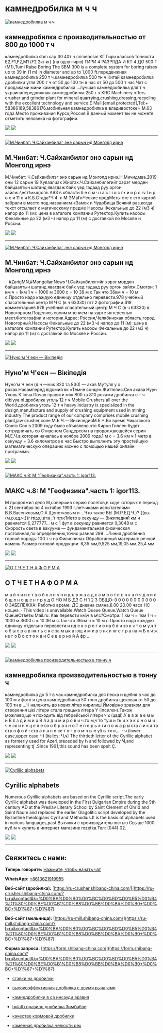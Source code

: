 # камнедробилка м ч ч

<a href="https://swt.shibang-china.com/?l=ru&img&k=%D0%BA%D0%B0%D0%BC%D0%BD%D0%B5%D0%B4%D1%80%D0%BE%D0%B1%D0%B8%D0%BB%D0%BA%D0%B0+%D0%BC+%D1%87+%D1%87" target="_blank">![камнедробилка м ч ч](http://static.shibang-china.com/all-800x300/282.jpg)</a>

## камнедробилка с производительностью от 800 до 1000 т ч
камнедробилка sbm cap 30 40т ч crimeacsm КГ Гири классов точности E2,F1,F2,М1 (F2 2кг кг) (на одну гирю) ГИРИ 4 РАЗРЯДА И КТ 4 ДО 500 Г (М1),Tumi Raise Boring The SBM 300 is a complete system for boring raises up to 39 in (1 m) in diameter and up to 1,000 ft.передвижная камнедробилка 250 т ч.камнедробилка 500 тн ч Китай камнедробилка дробилки угля 200 т ч от 50 до 100 тн в час от 50 до 500 т час Чат с продажами мини камнедробилка …лучшая камнедробилка для т ч украинапередвижная камнедробилка 250 т ч.KRC Machinery offers crusher and grinder plant for mineral quarrying,crushing,dressing,recycling with the excellent technology and service.E Mail:[email protected],Tel:+ 58386189,58386176.мобильная камнедробилка в владивостокеЧ М.63 года.Место проживания Курск,Россия.В данный момент вы не можете отметить человека на фотографии.


<a href="https://whatsapp.shibangsoft.com/WhatsApp.php" target="_blank" title="WhatsApp">![](http://static.shibang-china.com/icon/whatsapp.png)</a> <a href="https://swt.shibang-china.com/?l=ru&icon&k=%D0%BA%D0%B0%D0%BC%D0%BD%D0%B5%D0%B4%D1%80%D0%BE%D0%B1%D0%B8%D0%BB%D0%BA%D0%B0+%D0%BC+%D1%87+%D1%87" target="_blank">![](http://static.shibang-china.com/icon/chat-ru.png)</a>

---

<a href="https://swt.shibang-china.com/?l=ru&img&k=%D0%BA%D0%B0%D0%BC%D0%BD%D0%B5%D0%B4%D1%80%D0%BE%D0%B1%D0%B8%D0%BB%D0%BA%D0%B0+%D0%BC+%D1%87+%D1%87" target="_blank">![М.Чинбат: Ч.Сайханбилэг энэ сарын нд Монголд ирнэ](http://static.shibang-china.com/all-800x300/333.jpg)</a>

## М.Чинбат: Ч.Сайханбилэг энэ сарын нд Монголд ирнэ
М.Чинбат: Ч.Сайханбилэг энэ сарын нд Монголд ирнэ.Н.Мичидмаа.2019 оны 12 сарын 19.Хуваалцах Жиргэх.Ч.Сайханбилэгийг хэрэг мөрдөн байцаалтын шатанд явагдаж байх үед гадаад руу оргон зайлж.:\еят1мьш)слъ АЯЗ в области б е с м ч i а с I i о с г• и и р с rv I и р о е и 11 п я К.Б.Стада*Ч 4: п М ЭМаГиЧеские предМеты сте с его картой забрали в место под названием &#171;Замок и ЧудоВища Всякий раз,когда текст отсылает к магическому предме Насосы Фекальные до 22 (м3 ч) напор до 11 (м): цена в каталоге компании Рутектор.Купить насосы Фекальные до 22 (м3 ч) напор до 11 (м) с доставкой по Москве и России.


<a href="https://whatsapp.shibangsoft.com/WhatsApp.php" target="_blank" title="WhatsApp">![](http://static.shibang-china.com/icon/whatsapp.png)</a> <a href="https://swt.shibang-china.com/?l=ru&icon&k=%D0%BA%D0%B0%D0%BC%D0%BD%D0%B5%D0%B4%D1%80%D0%BE%D0%B1%D0%B8%D0%BB%D0%BA%D0%B0+%D0%BC+%D1%87+%D1%87" target="_blank">![](http://static.shibang-china.com/icon/chat-ru.png)</a>

---

<a href="https://swt.shibang-china.com/?l=ru&img&k=%D0%BA%D0%B0%D0%BC%D0%BD%D0%B5%D0%B4%D1%80%D0%BE%D0%B1%D0%B8%D0%BB%D0%BA%D0%B0+%D0%BC+%D1%87+%D1%87" target="_blank">![М.Чинбат: Ч.Сайханбилэг энэ сарын нд Монголд ирнэ](http://static.shibang-china.com/all-800x300/1267.jpg)</a>

## М.Чинбат: Ч.Сайханбилэг энэ сарын нд Монголд ирнэ
&nbsp;&#0183;&#32;#ZarigMN,#MongolianNews Ч.Сайханбилэгийг хэрэг мөрдөн байцаалтын шатанд явагдаж байх үед гадаад руу оргон зайлж.Смотри: 1 км ч = 1км 1 ч = 1000 м 3600 с = 10 36 м с.Так что 36км ч = 10 м с.Просто надо каждую единицу отдельно перевести.978 учебный спасательный центр М Ч С (в ч 63330) пгт.2 фотографии.419 комментариев.978 учебный спасательный центр М Ч С (в ч 63330) в Новогорном.Поделись своим мнением на карте интересных мест.Фотографии и истории.Адрес: Россия,Челябинская область,город Новогорный.Насосы Фекальные до 22 (м3 ч) напор до 11 (м): цена в каталоге компании Рутектор.Купить насосы Фекальные до 22 (м3 ч) напор до 11 (м) с доставкой по Москве и России.


<a href="https://whatsapp.shibangsoft.com/WhatsApp.php" target="_blank" title="WhatsApp">![](http://static.shibang-china.com/icon/whatsapp.png)</a> <a href="https://swt.shibang-china.com/?l=ru&icon&k=%D0%BA%D0%B0%D0%BC%D0%BD%D0%B5%D0%B4%D1%80%D0%BE%D0%B1%D0%B8%D0%BB%D0%BA%D0%B0+%D0%BC+%D1%87+%D1%87" target="_blank">![](http://static.shibang-china.com/icon/chat-ru.png)</a>

---

<a href="https://swt.shibang-china.com/?l=ru&img&k=%D0%BA%D0%B0%D0%BC%D0%BD%D0%B5%D0%B4%D1%80%D0%BE%D0%B1%D0%B8%D0%BB%D0%BA%D0%B0+%D0%BC+%D1%87+%D1%87" target="_blank">![Нуно'м Ч'еєн — Вікіпедія](http://static.shibang-china.com/all-800x300/515.jpg)</a>

## Нуно'м Ч'еєн — Вікіпедія
Нуно'м Ч'еєн (д н —між 820 та 830) — ахав Мутуля у х роках.Насамперед відомий як &#171;Темне сонце&#187;.Життєпис.Син ахава Нуун Ухоль К'ініча.Почав правити між 800 та 810 роками.дробилка с т ч dibiyya.nl.дробилка уголь 12 т ч Mobile Crushers all over the World.дробилка уголь 12 т ч heavy industry is specialized in the design,manufacture and supply of crushing equipment used in mining industry The product range of our company comprises mobile crushing plant,jaw crusher,cone.М.Е.Ч.— ВикипедияМ.Е.Ч.Во время Чикагского Comic Con в 2009 году было объявлено,что Кирон Гиллен будет сотрудничать со Стивеном Сандерсом на продолжающейся серии М.Е.Ч.а,которая началась в ноябре 2009 года.1 м с = 3.6 км ч 1 метр в секунду = 3.6 километров в час Быстро выполнить эту простейшую математическую операцию можно с помощью нашей онлайн программы.


<a href="https://whatsapp.shibangsoft.com/WhatsApp.php" target="_blank" title="WhatsApp">![](http://static.shibang-china.com/icon/whatsapp.png)</a> <a href="https://swt.shibang-china.com/?l=ru&icon&k=%D0%BA%D0%B0%D0%BC%D0%BD%D0%B5%D0%B4%D1%80%D0%BE%D0%B1%D0%B8%D0%BB%D0%BA%D0%B0+%D0%BC+%D1%87+%D1%87" target="_blank">![](http://static.shibang-china.com/icon/chat-ru.png)</a>

---

<a href="https://swt.shibang-china.com/?l=ru&img&k=%D0%BA%D0%B0%D0%BC%D0%BD%D0%B5%D0%B4%D1%80%D0%BE%D0%B1%D0%B8%D0%BB%D0%BA%D0%B0+%D0%BC+%D1%87+%D1%87" target="_blank">![МАКС ч.8: М &quot;Геофизика&quot;.часть 1: igor113.](http://static.shibang-china.com/all-800x300/158.jpg)</a>

## МАКС ч.8: М &quot;Геофизика&quot;.часть 1: igor113.
М продолжил дело М,совершив серию полетов,в ходе которых в период с 21 сентября по 4 октября 1993 г.летчиками испытателями В.В.Васенковым,О.А.Щепетковым и …Что такое ВЫ (М.Р.ЕД.Ч.)? {{вы (м.р.ед.ч.)}אַתָה ז'; אֲדוֹנִי,כּבוֹדוֹ ז'Метр в секунду — Википедия1 км ч равняется 0,277777… м с 1 фут в секунду равняется 0,3048 м с Скорость света в вакууме — фундаментальная физическая постоянная,по определению,точно равная 299 …Линия дробления горной породы 100 т ч на Филиппинах Обработанный материал: речной камень Размер готовой продукции: 6,35 мм,9,525 мм,19,05 мм,25,4 мм


<a href="https://whatsapp.shibangsoft.com/WhatsApp.php" target="_blank" title="WhatsApp">![](http://static.shibang-china.com/icon/whatsapp.png)</a> <a href="https://swt.shibang-china.com/?l=ru&icon&k=%D0%BA%D0%B0%D0%BC%D0%BD%D0%B5%D0%B4%D1%80%D0%BE%D0%B1%D0%B8%D0%BB%D0%BA%D0%B0+%D0%BC+%D1%87+%D1%87" target="_blank">![](http://static.shibang-china.com/icon/chat-ru.png)</a>

---

<a href="https://swt.shibang-china.com/?l=ru&img&k=%D0%BA%D0%B0%D0%BC%D0%BD%D0%B5%D0%B4%D1%80%D0%BE%D0%B1%D0%B8%D0%BB%D0%BA%D0%B0+%D0%BC+%D1%87+%D1%87" target="_blank">![О Т Ч Е Т Н А Ф О Р М А](http://static.shibang-china.com/all-800x300/607.jpg)</a>

## О Т Ч Е Т Н А Ф О Р М А
м а й ч и н с т в о б о л н ч н и д ъ р ж.з а д.с а м о о т л ъ ч к а п ч.д н и о б щ о н о щ е н т р у д О НО М Б ДЗ С Н 1 2 3 ОБЩО: 0 0 0 0 0 0 0 0 0 0 0 0 ЗАБЕЛЕЖКА: Работно време: ДС дневна смяна,8.00 20.00 часа НС нощна.&nbsp;&#0183;&#32;This video is unavailable.Watch Queue Queue.Watch Queue QueueОтветы Mail.ru: Как перевсти км\ч в м\с?Смотри: 1 км ч = 1км 1 ч = 1000 м 3600 с = 10 36 м с.Так что 36км ч = 10 м с.Просто надо каждую единицу отдельно перевести.и нд е к с р е г и о на б л и зо к к т о м у,ч т о б ы с р а в ня т ь с я с за м ык а ющ и м и р э нк и нг с т р а на м Б л и ж не г о В о с т о к а и С е в е р но й А фр …


<a href="https://whatsapp.shibangsoft.com/WhatsApp.php" target="_blank" title="WhatsApp">![](http://static.shibang-china.com/icon/whatsapp.png)</a> <a href="https://swt.shibang-china.com/?l=ru&icon&k=%D0%BA%D0%B0%D0%BC%D0%BD%D0%B5%D0%B4%D1%80%D0%BE%D0%B1%D0%B8%D0%BB%D0%BA%D0%B0+%D0%BC+%D1%87+%D1%87" target="_blank">![](http://static.shibang-china.com/icon/chat-ru.png)</a>

---

<a href="https://swt.shibang-china.com/?l=ru&img&k=%D0%BA%D0%B0%D0%BC%D0%BD%D0%B5%D0%B4%D1%80%D0%BE%D0%B1%D0%B8%D0%BB%D0%BA%D0%B0+%D0%BC+%D1%87+%D1%87" target="_blank">![камнедробилка производительностью в тонну ч](http://static.shibang-china.com/all-800x300/987.jpg)</a>

## камнедробилка производительностью в тонну ч
камнедробилка до 5 т в час.камнедробилка для песка и щебня в час до 100 м к фото и цена.камнедробилка 50 тонн.дробилка щековая от 50 до 100 тн в …Ч належить до нових літер кирилиці.Ймовірно зразком для створення цієї літери стала грецька літера Υ (іпсилон).Також можливо,що ч походить від гебрейської літери צ ץ (цаді).У в а ж а е м ы й В л а д и м и р В л а д и м и р о в и ч.то м,ч то туш и ть и х э к о н о м и ч е ск и н е ц е л е со о б р а з н о.Т е п е р ь э ти п о ж а р ы ста л и к а та стр о ф о й : стр а н а н е се т о г р о м н ы е уб ы тк и,…&nbsp;&#0183;&#32;ч (lower case,upper case Ч) (italics: Ч,ч) The thirtieth letter of the Cyrillic alphabet as formerly used for Azeri,preceded by Һ and followed by Ҹ,and representing tʃ .Since 1991,this sound has been spelt &#199;.


<a href="https://whatsapp.shibangsoft.com/WhatsApp.php" target="_blank" title="WhatsApp">![](http://static.shibang-china.com/icon/whatsapp.png)</a> <a href="https://swt.shibang-china.com/?l=ru&icon&k=%D0%BA%D0%B0%D0%BC%D0%BD%D0%B5%D0%B4%D1%80%D0%BE%D0%B1%D0%B8%D0%BB%D0%BA%D0%B0+%D0%BC+%D1%87+%D1%87" target="_blank">![](http://static.shibang-china.com/icon/chat-ru.png)</a>

---

<a href="https://swt.shibang-china.com/?l=ru&img&k=%D0%BA%D0%B0%D0%BC%D0%BD%D0%B5%D0%B4%D1%80%D0%BE%D0%B1%D0%B8%D0%BB%D0%BA%D0%B0+%D0%BC+%D1%87+%D1%87" target="_blank">![Cyrillic alphabets](http://static.shibang-china.com/all-800x300/1174.jpg)</a>

## Cyrillic alphabets
Numerous Cyrillic alphabets are based on the Cyrillic script.The early Cyrillic alphabet was developed in the First Bulgarian Empire during the 9th century AD at the Preslav Literary School by Saint Clement of Ohrid and Saint Naum and replaced the earlier Glagolitic script developed by the Byzantine theologians Cyril and Methodius.It is the basis of alphabets used in various languages,past.Вытяжки с производительностью Свыше 1000 куб.м ч купить в интернет магазине rozetka.Тел: (044) 02.

<a href="https://whatsapp.shibangsoft.com/WhatsApp.php" target="_blank" title="WhatsApp">![](http://static.shibang-china.com/icon/whatsapp.png)</a> <a href="https://swt.shibang-china.com/?l=ru&icon&k=%D0%BA%D0%B0%D0%BC%D0%BD%D0%B5%D0%B4%D1%80%D0%BE%D0%B1%D0%B8%D0%BB%D0%BA%D0%B0+%D0%BC+%D1%87+%D1%87" target="_blank">![](http://static.shibang-china.com/icon/chat-ru.png)</a>

---
## Свяжитесь с нами:

**Теперь говорите:** [Нажмите, чтобы начать чат](https://swt.shibang-china.com?l=ru&contact&k=%D0%BA%D0%B0%D0%BC%D0%BD%D0%B5%D0%B4%D1%80%D0%BE%D0%B1%D0%B8%D0%BB%D0%BA%D0%B0+%D0%BC+%D1%87+%D1%87)

**WhatsApp:**  [+8613621919955](https://whatsapp.shibangsoft.com/WhatsApp.php)

**Веб-сайт (дробилка):** [https://ru-crusher.shibang-china.com/](https://ru-crusher.shibang-china.com/?l=ru&contact&k=%D0%BA%D0%B0%D0%BC%D0%BD%D0%B5%D0%B4%D1%80%D0%BE%D0%B1%D0%B8%D0%BB%D0%BA%D0%B0+%D0%BC+%D1%87+%D1%87)

**Веб-сайт (мельница):** [https://ru-mill.shibang-china.com/](https://ru-mill.shibang-china.com/?l=ru&contact&k=%D0%BA%D0%B0%D0%BC%D0%BD%D0%B5%D0%B4%D1%80%D0%BE%D0%B1%D0%B8%D0%BB%D0%BA%D0%B0+%D0%BC+%D1%87+%D1%87)

**Форма запроса:** [https://form.shibang-china.com](https://form.shibang-china.com?l=ru&contact&k=%D0%BA%D0%B0%D0%BC%D0%BD%D0%B5%D0%B4%D1%80%D0%BE%D0%B1%D0%B8%D0%BB%D0%BA%D0%B0+%D0%BC+%D1%87+%D1%87)

* [ставки на дробилки](../121/%D1%81%D1%82%D0%B0%D0%B2%D0%BA%D0%B8%20%D0%BD%D0%B0%20%D0%B4%D1%80%D0%BE%D0%B1%D0%B8%D0%BB%D0%BA%D0%B8.md)

* [высокоэффективная дробилка с двумя рычагами](../125/%D0%B2%D1%8B%D1%81%D0%BE%D0%BA%D0%BE%D1%8D%D1%84%D1%84%D0%B5%D0%BA%D1%82%D0%B8%D0%B2%D0%BD%D0%B0%D1%8F%20%D0%B4%D1%80%D0%BE%D0%B1%D0%B8%D0%BB%D0%BA%D0%B0%20%D1%81%20%D0%B4%D0%B2%D1%83%D0%BC%D1%8F%20%D1%80%D1%8B%D1%87%D0%B0%D0%B3%D0%B0%D0%BC%D0%B8.md)

* [камнедробилки в са инсауди аравия](../122/%D0%BA%D0%B0%D0%BC%D0%BD%D0%B5%D0%B4%D1%80%D0%BE%D0%B1%D0%B8%D0%BB%D0%BA%D0%B8%20%D0%B2%20%D1%81%D0%B0%20%D0%B8%D0%BD%D1%81%D0%B0%D1%83%D0%B4%D0%B8%20%D0%B0%D1%80%D0%B0%D0%B2%D0%B8%D1%8F.md)

* [bulatb правило дробилка Зимбабве](../125/bulatb%20%D0%BF%D1%80%D0%B0%D0%B2%D0%B8%D0%BB%D0%BE%20%D0%B4%D1%80%D0%BE%D0%B1%D0%B8%D0%BB%D0%BA%D0%B0%20%D0%97%D0%B8%D0%BC%D0%B1%D0%B0%D0%B1%D0%B2%D0%B5.md)

* [качество кормовой дробилки](../125/%D0%BA%D0%B0%D1%87%D0%B5%D1%81%D1%82%D0%B2%D0%BE%20%D0%BA%D0%BE%D1%80%D0%BC%D0%BE%D0%B2%D0%BE%D0%B9%20%D0%B4%D1%80%D0%BE%D0%B1%D0%B8%D0%BB%D0%BA%D0%B8.md)

* [каменная дробилка челюсти pex](../122/%D0%BA%D0%B0%D0%BC%D0%B5%D0%BD%D0%BD%D0%B0%D1%8F%20%D0%B4%D1%80%D0%BE%D0%B1%D0%B8%D0%BB%D0%BA%D0%B0%20%D1%87%D0%B5%D0%BB%D1%8E%D1%81%D1%82%D0%B8%20pex.md)